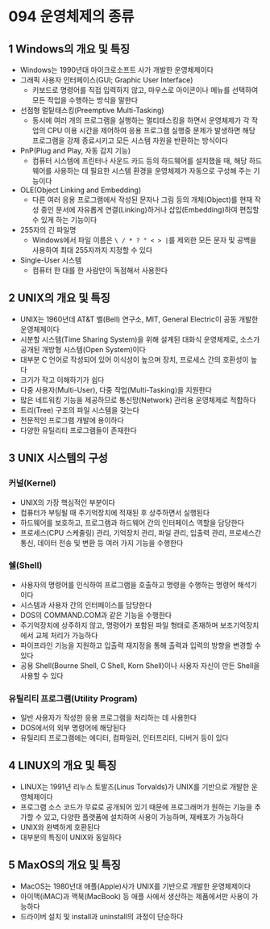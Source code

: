 # 094 운영체제의 종류

## 1 Windows의 개요 및 특징

- Windows는 1990년대 마이크로소프트 사가 개발한 운영체제이다
- 그래픽 사용자 인터페이스(GUI; Graphic User Interface)
  - 키보드로 명령어를 직접 입력하지 않고, 마우스로 아이콘이나 메뉴를 선택하여 모든 작업을 수행하는 방식을 말한다
- 선점형 멀팉태스킹(Preemptive Multi-Tasking)
  - 동시에 여러 개의 프로그램을 실행하는 멀티태스킹을 하면서 운영체제가 각 작업의 CPU 이용 시간을 제어하여 응용 프로그램 실행중 문제가 발생하면 해당 프로그램을 강제 종료시키고 모든 시스템 자원을 반환하는 방식이다
- PnP(Plug and Play, 자동 감지 기능)
  - 컴퓨터 시스템에 프린터나 사운드 카드 등의 하드웨어를 설치했을 때, 해당 하드웨어를 사용하는 데 필요한 시스템 환경을 운영체제가 자동으로 구성해 주는 기능이다
- OLE(Object Linking and Embedding)
  - 다른 여러 응용 프로그램에서 작성된 문자나 그림 등의 개체(Object)를 현재 작성 중인 문서에 자유롭게 연결(Linking)하거나 삽입(Embedding)하여 편집할 수 있게 하는 기능이다
- 255자의 긴 파일명
  - Windows에서 파일 이름은 `\ / * ? " < > |`를 제외한 모든 문자 및 공백을 사용하여 최대 255자까지 지정할 수 있다
- Single-User 시스템
  - 컴퓨터 한 대를 한 사람만이 독점해서 사용한다



## 2 UNIX의 개요 및 특징

- UNIX는 1960년데 AT&T 벨(Bell) 연구소, MIT, General Electric이 공동 개발한 운영체제이다
- 시분할 시스템(Time Sharing System)을 위해 설계된 대화식 운영체제로, 소스가 공개된 개방형 시스템(Open System)이다
- 대부분 C 언어로 작성되어 있어 이식성이 높으며 장치, 프로세스 간의 호환성이 높다
- 크기가 작고 이해하기가 쉽다
- 다중 사용자(Multi-User), 다중 작업(Multi-Tasking)을 지원한다
- 많은 네트워킹 기능을 제공하므로 통신망(Network) 관리용 운영체제로 적합하다
- 트리(Tree) 구조의 파일 시스템을 갖는다
- 전문적인 프로그램 개발에 용이하다
- 다양한 유틸리티 프로그램들이 존재한다



## 3 UNIX 시스템의 구성

### 커널(Kernel)

- UNIX의 가장 핵심적인 부분이다
- 컴퓨터가 부팅될 때 주기억장치에 적재된 후 상주하면서 실행된다
- 하드웨어를 보호하고, 프로그램과 하드웨어 간의 인터페이스 역할을 담당한다
- 프로세스(CPU 스케줄링) 관리, 기억장치 관리, 파일 관리, 입출력 관리, 프로세스간 통신, 데이터 전송 및 변환 등 여러 가지 기능을 수행한다



### 쉘(Shell)

- 사용자의 명령어를 인식하여 프로그램을 호출하고 명령을 수행하는 명령어 해석기이다
- 시스템과 사용자 간의 인터페이스를 담당한다
- DOS의 COMMAND.COM과 같은 기능을 수행한다
- 주기억장치에 상주하지 않고, 명령어가 포함된 파일 형태로 존재하며 보조기억장치에서 교체 처리가 가능하다
- 파이프라인 기능을 지원하고 입출력 재지정을 통해 출력과 입력의 방향을 변경할 수 있다
- 공용 Shell(Bourne Shell, C Shell, Korn Shell)이나 사용자 자신이 만든 Shell을 사용할 수 있다



### 유틸리티 프로그램(Utility Program)

- 일반 사용자가 작성한 응용 프로그램을 처리하는 데 사용한다
- DOS에서의 외부 명령어에 해당된다
- 유틸리티 프로그램에는 에디터, 컴파일러, 인터프리터, 디버거 등이 있다



## 4 LINUX의 개요 및 특징

- LINUX는 1991년 리누스 토발즈(Linus Torvalds)가 UNIX를 기반으로 개발한 운영체제이다
- 프로그램 소스 코드가 무료로 공개되어 있기 때문에 프로그래머가 원하는 기능을 추가할 수 있고, 다양한 플랫폼에 설치하여 사용이 가능하며, 재배포가 가능하다
- UNIX와 완벽하게 호환된다
- 대부분의 특징이 UNIX와 동일하다



## 5 MaxOS의 개요 및 특징

- MacOS는 1980년대 애플(Apple)사가 UNIX를 기반으로 개발한 운영체제이다
- 아이맥(iMAC)과 맥북(MacBook) 등 애플 사에서 생산하는 제품에서만 사용이 가능하다
- 드라이버 설치 및 install과 uninstall의 과정이 단순하다